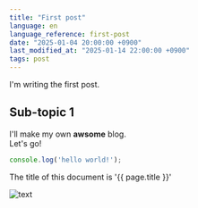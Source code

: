 ```yaml
---
title: "First post"
language: en
language_reference: first-post
date: "2025-01-04 20:00:00 +0900"
last_modified_at: "2025-01-14 22:00:00 +0900"
tags: post
---
```


I'm writing the first post.

## Sub-topic 1

I'll make my own __awsome__ blog.<br/>
Let's go!

```javascript
console.log('hello world!');
```

The title of this document is '{{ page.title }}'

![text](https://picsum.photos/200)
